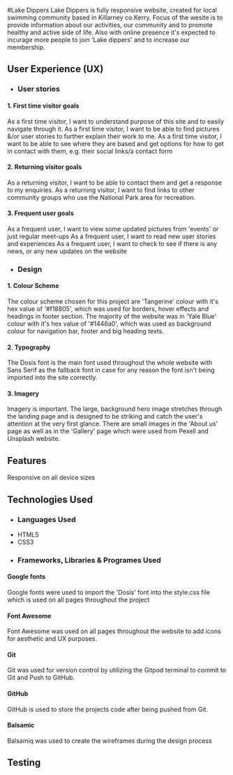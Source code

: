 #Lake Dippers
Lake Dippers is fully responsive website, created for local swimming community based in Killarney co.Kerry. Focus of the wesite is to provide information about our activities, our community and to promote healthy and active side of life. Also with online presence it's expected to incurage more people to join 'Lake dippers' and to increase our membership.

## User Experience (UX)
- ### User stories
#### 1. First time visitor goals
As a first time visitor, I want to understand purpose of this site and to easily navigate through it.
As a first time visitor, I want to be able to find pictures &/or user stories to further explain their work to me.
 As a first time visitor, I want to be able to see where they are based and get options for how to get in contact with them, e.g. their social links/a contact form
####  2.  Returning visitor goals
 As a returning visitor, I want to be able to contact them and get a response to my enquiries.
 As a returning visitor, I want to find links to other community groups who use the National Park area for recreation.
#### 3. Frequent user goals
 As a frequent user, I want to view some updated pictures from 'events' or just regular meet-ups
 As a frequent user, I want to read new user stories and experiences 
 As a frequent user, I want to check to see if there is any news, or any new updates on the website

 - ### Design
#### 1. Colour Scheme
The colour scheme chosen for this project are 'Tangerine' colour with it's hex value of '#f18805', which was used for borders, hover effects and headings in footer section. The majority of the website was in 'Yale Blue' colour with it's hex value of '#1446a0', which was used as background colour for navigation bar, footer and big heading texts. 

#### 2. Typography 
The Dosis font is the main font used throughout the whole website with Sans Serif as the fallback font in case for any reason the font isn't being imported into the site correctly.

  #### 3. Imagery
Imagery is important. The large, background hero image stretches through the landing page and is designed to be striking and catch the user's attention at the very first glance. There are small images in the 'About us' page as well as in the 'Gallery' page which were used from Pexell and Unsplash website.

## Features 
Responsive on all device sizes

## Technologies Used 
- ### Languages Used 
- HTML5 
- CSS3
- ### Frameworks, Libraries & Programes Used
 #### Google fonts
Google fonts were used to import the 'Dosis' font into the style.css file which is used on all pages throughout the project
 #### Font Awesome
Font Awesome was used on all pages throughout the website to add icons for aesthetic and UX purposes.
 #### Git
Git was used for version control by utilizing the Gitpod terminal to commit to Git and Push to GitHub.
  #### GitHub
GitHub is used to store the projects code after being pushed from Git.
 #### Balsamic
Balsamiq was used to create the wireframes during the design process

## Testing
